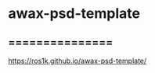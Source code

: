 # awax-psd-template
===============
--------------------------------------------------------------------------------------------------
https://ros1k.github.io/awax-psd-template/
